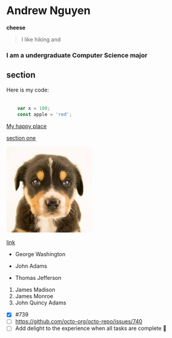 #	 Andrew Nguyen
**cheese**
 > I like hiking and 

### I am a undergraduate Computer Science major

## section
Here is my code: 
````Javascript

    var x = 100;
    const apple = 'red';
````
[My happy place](https://www.youtube.com)

[section one](#section)

![dog](dog.gif)

[link](another.md)

- George Washington
* John Adams
+ Thomas Jefferson

1. James Madison
2. James Monroe
3. John Quincy Adams

- [x] #739
- [ ] https://github.com/octo-org/octo-repo/issues/740
- [ ] Add delight to the experience when all tasks are complete :tada:
